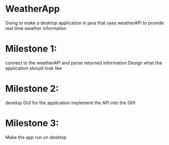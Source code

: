 # WeatherApp
Going to make a desktop application in java that uses weatherAPI to provide real time weather information
# Milestone 1: 
connect to the weatherAPI and parse returned information
Design what the application should look like
# Milestone 2: 
develop GUI for the application
implement the API into the GHI
# Milestone 3: 
Make the app run on desktop

